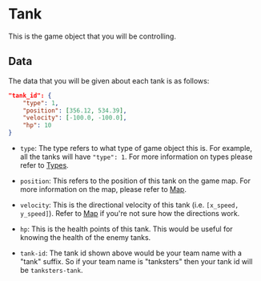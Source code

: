 # Tank

This is the game object that you will be controlling.

## Data

The data that you will be given about each tank is as follows:

```json
"tank_id": {
    "type": 1,
    "position": [356.12, 534.39],
    "velocity": [-100.0, -100.0],
    "hp": 10
}
```

* `type`: The type refers to what type of game object this is. For example, all the tanks will have `"type": 1`.
For more information on types please refer to [Types](../game_logic/types.md).

* `position`: This refers to the position of this tank on the game map. For more information on the map, please refer
to [Map](../game_logic/map.md).

* `velocity`: This is the directional velocity of this tank (i.e. `[x_speed, y_speed]`). Refer to
[Map](../game_logic/map.md) if you're not sure how the directions work.

* `hp`: This is the health points of this tank. This would be useful for knowing the health of the enemy tanks.

* `tank-id`: The tank id shown above would be your team name with a "tank" suffix. So if your team name is "tanksters" then your tank id will be `tanksters-tank`.
